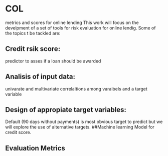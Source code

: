# COL
metrics and scores for online lending 
This work will focus on the develpment of a set of tools for risk evaluation for online lendig. Some of the topics t be tackled are: 
## Credit rsik score:
predictor to asses if a loan should be awarded
## Analisis of input data: 
univarate and multivariate correlaltions among varaibels and a target variable
## Design of appropiate target variables: 
Default (90 days without payments) is most obvious target to predict but we will explore the use of alternative targets.
##Machine learning Model
for credit score. 
## Evaluation Metrics 

